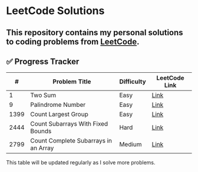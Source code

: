 # LeetCode Solutions

This repository contains my personal solutions to coding problems from [LeetCode](https://leetcode.com).
---


## ✅ Progress Tracker

| # | Problem Title | Difficulty | LeetCode Link |
|---|---------------|------------|----------------|
| 1 | Two Sum | Easy | [Link](https://leetcode.com/problems/two-sum) |
| 9 | Palindrome Number | Easy | [Link](https://leetcode.com/problems/palindrome-number) |
| 1399 | Count Largest Group | Easy | [Link](https://leetcode.com/problems/count-largest-group) |
| 2444 |  Count Subarrays With Fixed Bounds | Hard | [Link](https://leetcode.com/problems/count-subarrays-with-fixed-bounds) |
| 2799 |  Count Complete Subarrays in an Array | Medium | [Link](https://leetcode.com/problems/count-complete-subarrays-in-an-array) |

This table will be updated regularly as I solve more problems.
